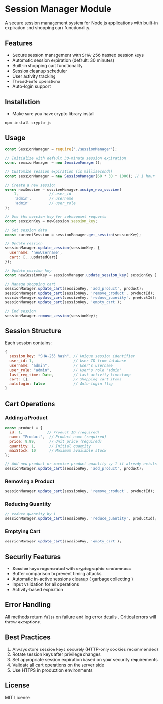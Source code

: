 # Session Manager Module

A secure session management system for Node.js applications with built-in expiration and shopping cart functionality.

## Features

- Secure session management with SHA-256 hashed session keys
- Automatic session expiration (default: 30 minutes)
- Built-in shopping cart functionality
- Session cleanup scheduler
- User activity tracking
- Thread-safe operations
- Auto-login support

## Installation
- Make sure you have crypto library install
```bash
npm install crypto-js
```

## Usage

```javascript
const SessionManager = require('./sessionManager');

// Initialize with default 30-minute session expiration
const sessionManager = new SessionManager();

// Customize session expiration (in milliseconds)
const sessionManager = new SessionManager(60 * 60 * 1000); // 1 hour

// Create a new session
const newSession = sessionManager.assign_new_session(
    1,              // user_id
    'admin',        // username
    'admin'         // user_role
);

// Use the session key for subsequent requests
const sessionKey = newSession.session_key;

// Get session data
const currentSession = sessionManager.get_session(sessionKey);

// Update session
sessionManager.update_session(sessionKey, {
  username: 'newUsername',
  cart: [...updatedCart]
});

// Update session key
const newSessionKey = sessionManager.update_session_key( sessionKey )

// Manage shopping cart
sessionManager.update_cart(sessionKey, 'add_product', product);
sessionManager.update_cart(sessionKey, 'remove_product', productId);
sessionManager.update_cart(sessionKey, 'reduce_quantity', productId);
sessionManager.update_cart(sessionKey, 'empty_cart');

// End session
sessionManager.remove_session(sessionKey);
```

## Session Structure

Each session contains:

```javascript
{
  session_key: "SHA-256 hash", // Unique session identifier
  user_id: 1,                  // User ID from database
  username: "admin",           // User's username
  user_role: "admin",          // User's role 'admin'
  last_req_time: Date,         // Last activity timestamp
  cart: [],                    // Shopping cart items
  autologin: false             // Auto-login flag
}
```

## Cart Operations

### Adding a Product
```javascript
const product = {
  id: 1,           // Product ID (required)
  name: "Product",  // Product name (required)
  price: 9.99,      // Unit price (required)
  quantity: 1,      // Initial quantity
  maxStock: 10      // Maximum available stock
};

// Add new product or maxmize product quantity by 1 if already exists
sessionManager.update_cart(sessionKey, 'add_product', product);
```

### Removing a Product
```javascript
sessionManager.update_cart(sessionKey, 'remove_product', productId);
```

### Reducing Quantity
```javascript
// reduce quantity by 1
sessionManager.update_cart(sessionKey, 'reduce_quantity', productId);
```

### Emptying Cart
```javascript
sessionManager.update_cart(sessionKey, 'empty_cart');
```

## Security Features

- Session keys regenerated with cryptographic randomness
- Buffer comparison to prevent timing attacks
- Automatic in-active sessions cleanup ( garbage collecting )
- Input validation for all operations
- Activity-based expiration

## Error Handling

All methods return `false` on failure and log error details . Critical errors will throw exceptions.

## Best Practices

1. Always store session keys securely (HTTP-only cookies recommended)
2. Rotate session keys after privilege changes
3. Set appropriate session expiration based on your security requirements
4. Validate all cart operations on the server side
5. Use HTTPS in production environments

## License

MIT License